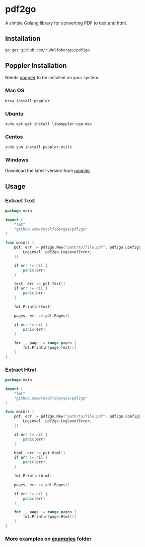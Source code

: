 # pdf2go

A simple Golang library for converting PDF to text and html.

## Installation

```bash
go get github.com/rudolfoborges/pdf2go
```

## Poppler Installation

Needs [poppler](https://poppler.freedesktop.org/) to be installed on your system.

### Mac OS

```bash
brew install poppler
```

### Ubuntu

```bash
sudo apt-get install libpoppler-cpp-dev
```

### Centos

```bash
sudo yum install poppler-utils
```

### Windows

Download the latest version from [poppler](http://blog.alivate.com.au/poppler-windows/)

## Usage

### Extract Text

```go
package main

import (
    "fmt"
    "github.com/rudolfoborges/pdf2go"
)

func main() {
    pdf, err := pdf2go.New("path/to/file.pdf", pdf2go.Config{
        LogLevel: pdf2go.LogLevelError,
    })

    if err != nil {
        panic(err)
    }

    text, err := pdf.Text()
    if err != nil {
        panic(err)
    }

    fmt.Println(text)

    pages, err := pdf.Pages()

    if err != nil {
        panic(err)
    }

    for _, page := range pages {
        fmt.Println(page.Text())
    }
}
```

### Extract Html

```go
package main

import (
    "fmt"
    "github.com/rudolfoborges/pdf2go"
)

func main() {
    pdf, err := pdf2go.New("path/to/file.pdf", pdf2go.Config{
        LogLevel: pdf2go.LogLevelError,
    })

    if err != nil {
        panic(err)
    }

    html, err := pdf.Html()
    if err != nil {
        panic(err)
    }

    fmt.Println(html)

    pages, err := pdf.Pages()

    if err != nil {
        panic(err)
    }

    for _, page := range pages {
        fmt.Println(page.Html())
    }
}
```

### More examples on [examples](https://github.com/rudolfoborges/pdf2go/tree/main/examples) folder
